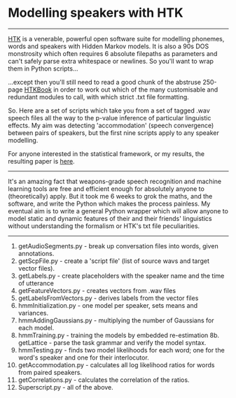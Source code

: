 # Modelling speakers with HTK
___


[HTK](http://htk.eng.cam.ac.uk/) is a venerable, powerful open software suite for modelling phonemes, words and speakers with Hidden Markov models. It is also a 90s DOS monstrosity which often requires 6 absolute filepaths as parameters and can't safely parse extra whitespace or 
newlines. So you'll want to wrap them in Python scripts... 

...except then you'll still need to read a good chunk of the abstruse 250-page [HTKBook](http://htk.eng.cam.ac.uk/docs/docs.shtml) in order to work out which of the many customisable and redundant modules to call, with which strict .txt file formatting.

So. Here are a set of scripts which take you from a set of tagged .wav speech files all the way to the p-value inference of particular linguistic effects. My aim was detecting 'accommodation' (speech convergence) between pairs of speakers, but the first nine scripts apply to any speaker modelling. 

For anyone interested in the statistical framework, or my results, the resulting paper is [here](https://onedrive.live.com/view.aspx?resid=3D78E8499A8CB205!4594&ithint=file%2cpdf&app=WordPdf&authkey=!AEkaXQxdCVxEG1s).

___

It's an amazing fact that weapons-grade speech recognition and machine learning tools are free and efficient enough for absolutely anyone to (theoretically) apply. 
But it took me 6 weeks to grok the maths, and the software, and write the Python which makes the process painless. My eventual aim is to write a general Python wrapper 
which will allow anyone to model static and dynamic features of their and their friends' linguistics without understanding
the formalism or HTK's txt file peculiarities.

___

1. getAudioSegments.py - break up conversation files into words, given annotations.
2. getScpFile.py - create a 'script file' (list of source wavs and target vector files).
3. getLabels.py - create placeholders with the speaker name and the time of utterance
4. getFeatureVectors.py - creates vectors from .wav files
5. getLabelsFromVectors.py - derives labels from the vector files
6. hmmInitialization.py - one model per speaker, sets means and variances.
7. hmmAddingGaussians.py - multiplying the number of Gaussians for each model.
8. hmmTraining.py - training the models by embedded re-estimation
8b. getLattice - parse the task grammar and verify the model syntax.
9. hmmTesting.py - finds two model likelihoods for each word; one for the word's speaker and one for their interlocutor.
10. getAccommodation.py - calculates all log likelihood ratios for words from paired speakers.
11. getCorrelations.py - calculates the correlation of the ratios.
0. Superscript.py - all of the above.
